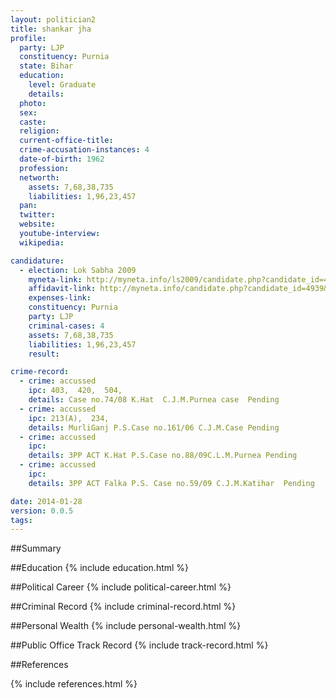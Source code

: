 ```yaml
---
layout: politician2
title: shankar jha
profile: 
  party: LJP
  constituency: Purnia
  state: Bihar
  education: 
    level: Graduate
    details: 
  photo: 
  sex: 
  caste: 
  religion: 
  current-office-title: 
  crime-accusation-instances: 4
  date-of-birth: 1962
  profession: 
  networth: 
    assets: 7,68,38,735
    liabilities: 1,96,23,457
  pan: 
  twitter: 
  website: 
  youtube-interview: 
  wikipedia: 

candidature: 
  - election: Lok Sabha 2009
    myneta-link: http://myneta.info/ls2009/candidate.php?candidate_id=4939
    affidavit-link: http://myneta.info/candidate.php?candidate_id=4939&scan=original
    expenses-link: 
    constituency: Purnia 
    party: LJP
    criminal-cases: 4
    assets: 7,68,38,735
    liabilities: 1,96,23,457
    result:  

crime-record: 
  - crime: accussed
    ipc: 403,  420,  504,
    details: Case no.74/08 K.Hat  C.J.M.Purnea case  Pending 
  - crime: accussed
    ipc: 213(A),  234,
    details: MurliGanj P.S.Case no.161/06 C.J.M.Case Pending 
  - crime: accussed
    ipc: 
    details: 3PP ACT K.Hat P.S.Case no.88/09C.L.M.Purnea Pending 
  - crime: accussed
    ipc: 
    details: 3PP ACT Falka P.S. Case no.59/09 C.J.M.Katihar  Pending 

date: 2014-01-28
version: 0.0.5
tags: 
---
```

##Summary


##Education
{% include education.html %}


##Political Career
{% include political-career.html %}


##Criminal Record
{% include criminal-record.html %}


##Personal Wealth
{% include personal-wealth.html %}


##Public Office Track Record
{% include track-record.html %}


##References


{% include references.html %}